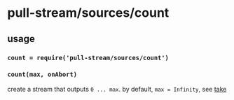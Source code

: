 # pull-stream/sources/count

## usage

### `count = require('pull-stream/sources/count')`

### `count(max, onAbort)`

create a stream that outputs `0 ... max`.
by default, `max = Infinity`, see
[take](../throughs/take.md)

